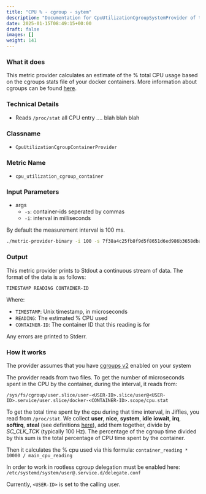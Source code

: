 ```yaml
---
title: "CPU % - cgroup - sytem"
description: "Documentation for CpuUtilizationCgroupSystemProvider of the Green Metrics Tool"
date: 2025-01-15T08:49:15+00:00
draft: false
images: []
weight: 141
---
```

### What it does

This metric provider calculates an estimate of the % total CPU usage based on the cgroups stats file of your docker containers. More information about cgroups can be found [here](https://www.man7.org/linux/man-pages/man7/cgroups.7.html).

### Technical Details

- Reads `/proc/stat` all CPU entry .... blah blah blah

### Classname

- `CpuUtilizationCgroupContainerProvider`

### Metric Name

- `cpu_utilization_cgroup_container`

### Input Parameters

- args
    - `-s`: container-ids seperated by commas
    - `-i`: interval in milliseconds

By default the measurement interval is 100 ms.

```bash
./metric-provider-binary -i 100 -s 7f38a4c25fb8f9d5f8651d6ed986b3658dba20d1f5fec98a1f71c141c2b48f4b,c3592e1385d63f9c7810470b12aa00f7d6f7c0e2b9981ac2bdb4371126a0660a
```


### Output

This metric provider prints to Stdout a continuous stream of data. The format of the data is as follows:

`TIMESTAMP READING CONTAINER-ID`

Where:
- `TIMESTAMP`: Unix timestamp, in microseconds
- `READING`: The estimated % CPU used
- `CONTAINER-ID`: The container ID that this reading is for

Any errors are printed to Stderr.

### How it works

The provider assumes that you have [cgroups v2](https://www.man7.org/linux/man-pages/man7/cgroups.7.html) enabled on your system

The provider reads from two files. To get the number of microseconds spent in the CPU by the container, during the interval, it reads from:

```
/sys/fs/cgroup/user.slice/user-<USER-ID>.slice/user@<USER-ID>.service/user.slice/docker-<CONTAINER-ID>.scope/cpu.stat
```

To get the total time spent by the cpu during that time interval, in Jiffies, you read from `/proc/stat`. We collect **user**, **nice**, **system**, **idle** **iowait**, **irq**, **softirq**, **steal** (see definitions [here](https://www.idnt.net/en-US/kb/941772)), add them together, divide by _SC_CLK_TCK_ (typically 100 Hz). The percentage of the cgroup time divided by this sum is the total percentage of CPU time spent by the container.

Then it calculates the % cpu used via this formula: `container_reading * 10000 / main_cpu_reading`

In order to work in rootless cgroup delegation must be enabled here:
`/etc/systemd/system/user@.service.d/delegate.conf`

Currently, `<USER-ID>` is set to the calling user.


